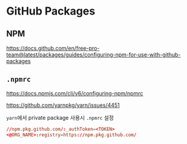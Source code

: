 # GitHub Packages

## NPM

<https://docs.github.com/en/free-pro-team@latest/packages/guides/configuring-npm-for-use-with-github-packages>

## `.npmrc`

<https://docs.npmjs.com/cli/v6/configuring-npm/npmrc>

<https://github.com/yarnpkg/yarn/issues/4451>

`yarn`에서 private package 사용시 `.npmrc` 설정

```conf
//npm.pkg.github.com/:_authToken=<TOKEN>
<@ORG_NAME>:registry=https://npm.pkg.github.com/
```
